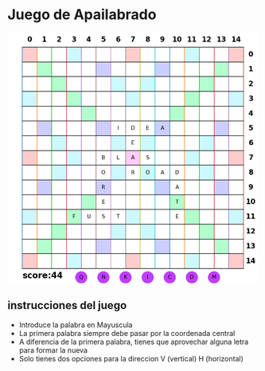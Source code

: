 # Juego de Apailabrado
 ![imagen](./apayla.png)
## instrucciones del juego
 - Introduce la palabra en Mayuscula
 - La primera palabra siempre debe pasar por la coordenada central
 - A diferencia de la primera palabra, tienes que aprovechar alguna letra para formar la nueva
 - Solo tienes dos opciones para la direccion V (vertical) H (horizontal)
